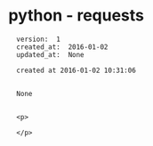 
  # python - requests

      version:  1
      created_at:  2016-01-02
      updated_at:  None

      created at 2016-01-02 10:31:06 


      None


      <p>
      
      </p>

  